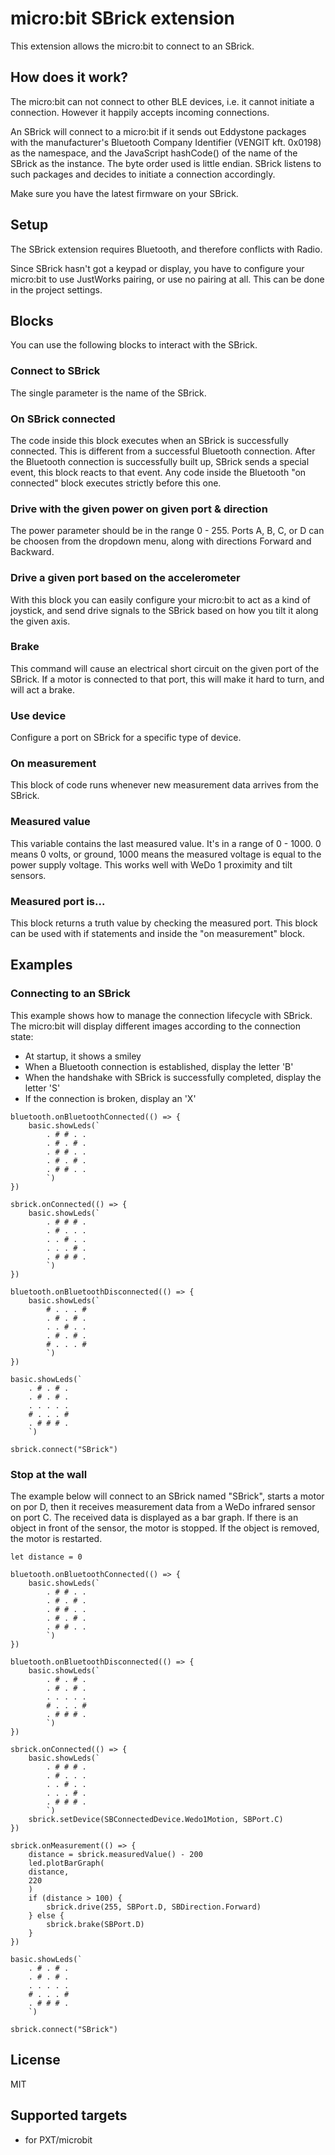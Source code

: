 # micro:bit SBrick extension

This extension allows the micro:bit to connect to an SBrick.

## How does it work?

The micro:bit can not connect to other BLE devices, i.e. it cannot initiate a
connection. However it happily accepts incoming connections.

An SBrick will connect to a micro:bit if it sends out Eddystone packages with 
the manufacturer's Bluetooth Company Identifier (VENGIT kft. 0x0198) as the 
namespace, and the JavaScript hashCode() of the name of the SBrick as the 
instance. The byte order used is little endian. SBrick listens to such packages 
and decides to initiate a connection accordingly.

Make sure you have the latest firmware on your SBrick.

## Setup

The SBrick extension requires Bluetooth, and therefore conflicts with Radio.

Since SBrick hasn't got a keypad or display, you have to configure your
micro:bit to use JustWorks pairing, or use no pairing at all. This can be done
in the project settings.

## Blocks

You can use the following blocks to interact with the SBrick.

### Connect to SBrick

The single parameter is the name of the SBrick. 

### On SBrick connected

The code inside this block executes when an SBrick is successfully connected.
This is different from a successful Bluetooth connection. After the Bluetooth
connection is successfully built up, SBrick sends a special event, this block
reacts to that event. Any code inside the Bluetooth "on connected" block
executes strictly before this one.

### Drive with the given power on given port & direction

The power parameter should be in the range 0 - 255. Ports A, B, C, or D can be
choosen from the dropdown menu, along with directions Forward and Backward.

### Drive a given port based on the accelerometer

With this block you can easily configure your micro:bit to act as a kind of
joystick, and send drive signals to the SBrick based on how you tilt it along
the given axis.

### Brake

This command will cause an electrical short circuit on the given port of the
SBrick. If a motor is connected to that port, this will make it hard to turn,
and will act a brake.

### Use device

Configure a port on SBrick for a specific type of device.

### On measurement

This block of code runs whenever new measurement data arrives from the SBrick.

### Measured value

This variable contains the last measured value. It's in a range of 0 - 1000.
0 means 0 volts, or ground, 1000 means the measured voltage is equal to the
power supply voltage. This works well with WeDo 1 proximity and tilt sensors.

### Measured port is...

This block returns a truth value by checking the measured port. This block can
be used with if statements and inside the "on measurement" block.

## Examples

### Connecting to an SBrick

This example shows how to manage the connection lifecycle with SBrick. The
micro:bit will display different images according to the connection state:

* At startup, it shows a smiley
* When a Bluetooth connection is established, display the letter 'B'
* When the handshake with SBrick is successfully completed, display the letter 'S'
* If the connection is broken, display an 'X'

```blocks
bluetooth.onBluetoothConnected(() => {
    basic.showLeds(`
        . # # . .
        . # . # .
        . # # . .
        . # . # .
        . # # . .
        `)
})

sbrick.onConnected(() => {
    basic.showLeds(`
        . # # # .
        . # . . .
        . . # . .
        . . . # .
        . # # # .
        `)
})

bluetooth.onBluetoothDisconnected(() => {
    basic.showLeds(`
        # . . . #
        . # . # .
        . . # . .
        . # . # .
        # . . . #
        `)
})

basic.showLeds(`
    . # . # .
    . # . # .
    . . . . .
    # . . . #
    . # # # .
    `)

sbrick.connect("SBrick")

```

### Stop at the wall

The example below will connect to an SBrick named "SBrick", starts a motor on 
por D, then it receives measurement data from a WeDo infrared sensor on port C. 
The received data is displayed as a bar graph. If there is an object in front 
of the sensor, the motor is stopped. If the object is removed, the motor is 
restarted.

```blocks
let distance = 0

bluetooth.onBluetoothConnected(() => {
    basic.showLeds(`
        . # # . .
        . # . # .
        . # # . .
        . # . # .
        . # # . .
        `)
})

bluetooth.onBluetoothDisconnected(() => {
    basic.showLeds(`
        . # . # .
        . # . # .
        . . . . .
        # . . . #
        . # # # .
        `)
})

sbrick.onConnected(() => {
    basic.showLeds(`
        . # # # .
        . # . . .
        . . # . .
        . . . # .
        . # # # .
        `)
    sbrick.setDevice(SBConnectedDevice.Wedo1Motion, SBPort.C)
})

sbrick.onMeasurement(() => {
    distance = sbrick.measuredValue() - 200
    led.plotBarGraph(
    distance,
    220
    )
    if (distance > 100) {
        sbrick.drive(255, SBPort.D, SBDirection.Forward)
    } else {
        sbrick.brake(SBPort.D)
    }
})

basic.showLeds(`
    . # . # .
    . # . # .
    . . . . .
    # . . . #
    . # # # .
    `)

sbrick.connect("SBrick")
```

## License

MIT

## Supported targets

* for PXT/microbit
